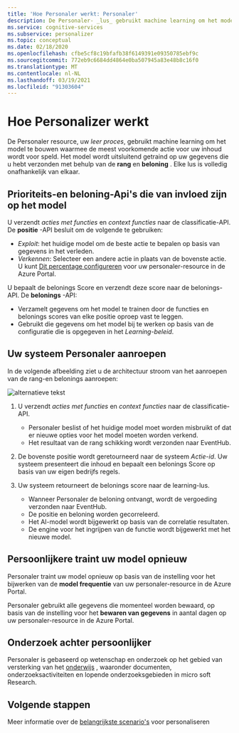 ```yaml
---
title: 'Hoe Personaler werkt: Personaler'
description: De Personaler- _lus_ gebruikt machine learning om het model te bouwen dat de meest voorkomende actie voor uw inhoud voorspelt. Het model wordt uitsluitend getraind op uw gegevens die u hebt verzonden met behulp van de rang en beloning.
ms.service: cognitive-services
ms.subservice: personalizer
ms.topic: conceptual
ms.date: 02/18/2020
ms.openlocfilehash: cfbe5cf8c19bfafb38f6149391e09350785ebf9c
ms.sourcegitcommit: 772eb9c6684dd4864e0ba507945a83e48b8c16f0
ms.translationtype: MT
ms.contentlocale: nl-NL
ms.lasthandoff: 03/19/2021
ms.locfileid: "91303604"
---
```

# <a name="how-personalizer-works"></a>Hoe Personalizer werkt

De Personaler resource, uw _leer proces_, gebruikt machine learning om het model te bouwen waarmee de meest voorkomende actie voor uw inhoud wordt voor speld. Het model wordt uitsluitend getraind op uw gegevens die u hebt verzonden met behulp van de **rang** en **beloning** . Elke lus is volledig onafhankelijk van elkaar.

## <a name="rank-and-reward-apis-impact-the-model"></a>Prioriteits-en beloning-Api's die van invloed zijn op het model

U verzendt _acties met functies_ en _context functies_ naar de classificatie-API. De **positie** -API besluit om de volgende te gebruiken:

* _Exploit_: het huidige model om de beste actie te bepalen op basis van gegevens in het verleden.
* _Verkennen_: Selecteer een andere actie in plaats van de bovenste actie. U kunt [Dit percentage configureren](how-to-settings.md#configure-exploration-to-allow-the-learning-loop-to-adapt) voor uw personaler-resource in de Azure Portal.

U bepaalt de belonings Score en verzendt deze score naar de belonings-API. De **belonings** -API:

* Verzamelt gegevens om het model te trainen door de functies en belonings scores van elke positie oproep vast te leggen.
* Gebruikt die gegevens om het model bij te werken op basis van de configuratie die is opgegeven in het _Learning-beleid_.

## <a name="your-system-calling-personalizer"></a>Uw systeem Personaler aanroepen

In de volgende afbeelding ziet u de architectuur stroom van het aanroepen van de rang-en belonings aanroepen:

![alternatieve tekst](./media/how-personalizer-works/personalization-how-it-works.png "Hoe persoonlijke instellingen werken")

1. U verzendt _acties met functies_ en _context functies_ naar de classificatie-API.

    * Personaler beslist of het huidige model moet worden misbruikt of dat er nieuwe opties voor het model moeten worden verkend.
    * Het resultaat van de rang schikking wordt verzonden naar EventHub.
1. De bovenste positie wordt geretourneerd naar de systeem _Actie-id_.
    Uw systeem presenteert die inhoud en bepaalt een belonings Score op basis van uw eigen bedrijfs regels.
1. Uw systeem retourneert de belonings score naar de learning-lus.
    * Wanneer Personaler de beloning ontvangt, wordt de vergoeding verzonden naar EventHub.
    * De positie en beloning worden gecorreleerd.
    * Het AI-model wordt bijgewerkt op basis van de correlatie resultaten.
    * De engine voor het ingrijpen van de functie wordt bijgewerkt met het nieuwe model.

## <a name="personalizer-retrains-your-model"></a>Persoonlijkere traint uw model opnieuw

Personaler traint uw model opnieuw op basis van de instelling voor het bijwerken van de **model frequentie** van uw personaler-resource in de Azure Portal.

Personaler gebruikt alle gegevens die momenteel worden bewaard, op basis van de instelling voor het **bewaren van gegevens** in aantal dagen op uw personaler-resource in de Azure Portal.

## <a name="research-behind-personalizer"></a>Onderzoek achter persoonlijker

Personaler is gebaseerd op wetenschap en onderzoek op het gebied van versterking van het [onderwijs](concepts-reinforcement-learning.md) , waaronder documenten, onderzoeksactiviteiten en lopende onderzoeksgebieden in micro soft Research.

## <a name="next-steps"></a>Volgende stappen

Meer informatie over de [belangrijkste scenario's](where-can-you-use-personalizer.md) voor personaliseren